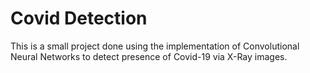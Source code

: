 # Covid Detection
This is a small project done using the implementation of Convolutional Neural Networks to detect presence of Covid-19 via X-Ray images.
